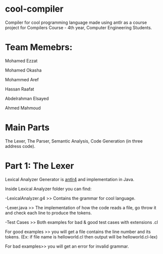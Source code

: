 # cool-compiler
Compiler for cool programming language made using antlr as a course project for Compilers Course - 4th year, Computer Engineering Students.

# Team Memebrs:
Mohamed Ezzat

Mohamed Okasha

Mohammed Aref

Hassan Raafat

Abdelrahman Elsayed

Ahmed Mahmoud

# Main Parts
The Lexer, The Parser, Semantic Analysis, Code Generation (in three address code).

# Part 1: The Lexer
Lexical Analyzer Generator is <a href="https://github.com/antlr/antlr4">antlr4</a> and implementation in Java.

Inside Lexical Analyzer folder you can find:

-LexicalAnalyzer.g4 >> Contains the grammar for cool language.

-Lexer.java >> The implementation of how the code reads a file, go throw it and check each line to produce the tokens.

-Test Cases >> Both examples for bad & good test cases with extensions .cl

  For good examples >> you will get a file contains the line number and its tokens.
  (Ex: if file name is helloworld.cl then output will be helloworld.cl-lex)

  For bad examples>> you will get an error for invalid grammar.

